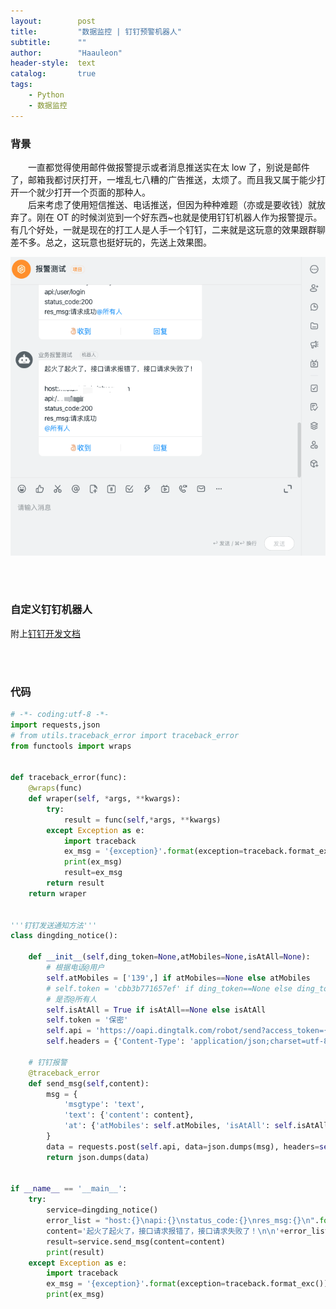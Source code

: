 ```yaml
---
layout:        post
title:         "数据监控 | 钉钉预警机器人"
subtitle:      ""
author:        "Haauleon"
header-style:  text
catalog:       true
tags:
    - Python
    - 数据监控
---
```


### 背景
&emsp;&emsp;一直都觉得使用邮件做报警提示或者消息推送实在太 low 了，别说是邮件了，邮箱我都讨厌打开，一堆乱七八糟的广告推送，太烦了。而且我又属于能少打开一个就少打开一个页面的那种人。    
&emsp;&emsp;后来考虑了使用短信推送、电话推送，但因为种种难题（亦或是要收钱）就放弃了。刚在 OT 的时候浏览到一个好东西~也就是使用钉钉机器人作为报警提示。有几个好处，一就是现在的打工人是人手一个钉钉，二来就是这玩意的效果跟群聊差不多。总之，这玩意也挺好玩的，先送上效果图。     

![](\img\in-post\post-postman\2020-11-08-dingding-notice-1.jpg)  

<br><br>

### 自定义钉钉机器人
附上[钉钉开发文档](https://ding-doc.dingtalk.com/doc#/serverapi2/qf2nxq)

<br><br>

### 代码
```python
# -*- coding:utf-8 -*-
import requests,json
# from utils.traceback_error import traceback_error
from functools import wraps


def traceback_error(func):
    @wraps(func)
    def wraper(self, *args, **kwargs):
        try:
            result = func(self,*args, **kwargs)
        except Exception as e:
            import traceback
            ex_msg = '{exception}'.format(exception=traceback.format_exc())
            print(ex_msg)
            result=ex_msg
        return result
    return wraper


'''钉钉发送通知方法'''
class dingding_notice():

    def __init__(self,ding_token=None,atMobiles=None,isAtAll=None):
        # 根据电话@用户
        self.atMobiles = ['139',] if atMobiles==None else atMobiles
        # self.token = 'cbb3b771657ef' if ding_token==None else ding_token
        # 是否@所有人
        self.isAtAll = True if isAtAll==None else isAtAll
        self.token = '保密'
        self.api = 'https://oapi.dingtalk.com/robot/send?access_token={}'.format(self.token)
        self.headers = {'Content-Type': 'application/json;charset=utf-8'}

    # 钉钉报警
    @traceback_error
    def send_msg(self,content):
        msg = {
            'msgtype': 'text',
            'text': {'content': content},
            'at': {'atMobiles': self.atMobiles, 'isAtAll': self.isAtAll}
        }
        data = requests.post(self.api, data=json.dumps(msg), headers=self.headers).json()
        return json.dumps(data)


if __name__ == '__main__':
    try:
        service=dingding_notice()
        error_list = "host:{}\napi:{}\nstatus_code:{}\nres_msg:{}\n".format("xxxxx.com", "/user/login", "200", "请求成功")
        content='起火了起火了，接口请求报错了，接口请求失败了！\n\n'+error_list
        result=service.send_msg(content=content)
        print(result)
    except Exception as e:
        import traceback
        ex_msg = '{exception}'.format(exception=traceback.format_exc())
        print(ex_msg)
```